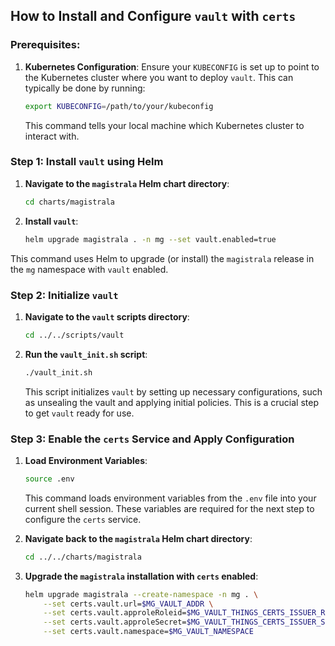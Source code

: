 ## How to Install and Configure `vault` with `certs`

### Prerequisites:
1. **Kubernetes Configuration**: Ensure your `KUBECONFIG` is set up to point to the Kubernetes cluster where you want to deploy `vault`. This can typically be done by running:
   ```bash
   export KUBECONFIG=/path/to/your/kubeconfig
   ```
   This command tells your local machine which Kubernetes cluster to interact with.

### Step 1: Install `vault` using Helm

1. **Navigate to the `magistrala` Helm chart directory**:
   ```bash
   cd charts/magistrala
   ```

2. **Install `vault`**:
   ```bash
   helm upgrade magistrala . -n mg --set vault.enabled=true
   ```
This command uses Helm to upgrade (or install) the `magistrala` release in the `mg` namespace with `vault` enabled.

### Step 2: Initialize `vault`

1. **Navigate to the `vault` scripts directory**:
   ```bash
   cd ../../scripts/vault
   ```

2. **Run the `vault_init.sh` script**:
   ```bash
   ./vault_init.sh
   ```
   This script initializes `vault` by setting up necessary configurations, such as unsealing the vault and applying initial policies. This is a crucial step to get `vault` ready for use.

### Step 3: Enable the `certs` Service and Apply Configuration

1. **Load Environment Variables**:
   ```bash
   source .env
   ```
    This command loads environment variables from the `.env` file into your current shell session. These variables are required for the next step to configure the `certs` service.

2. **Navigate back to the `magistrala` Helm chart directory**:
   ```bash
   cd ../../charts/magistrala
   ```

3. **Upgrade the `magistrala` installation with `certs` enabled**:
   ```bash
   helm upgrade magistrala --create-namespace -n mg . \
       --set certs.vault.url=$MG_VAULT_ADDR \
       --set certs.vault.approleRoleid=$MG_VAULT_THINGS_CERTS_ISSUER_ROLEID \
       --set certs.vault.approleSecret=$MG_VAULT_THINGS_CERTS_ISSUER_SECRET \
       --set certs.vault.namespace=$MG_VAULT_NAMESPACE 
   ```
